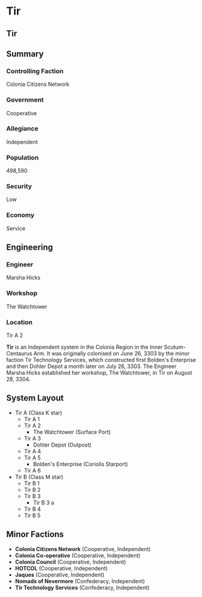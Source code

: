 # Tir
## Tir

		

## Summary

### Controlling Faction

Colonia Citizens Network

### Government

Cooperative

### Allegiance

Independent

### Population

498,590

### Security

Low

### Economy

Service

## Engineering

### Engineer

Marsha Hicks

### Workshop

The Watchtower

### Location

Tir A 2

**Tir** is an Independent system in the Colonia Region in the Inner Scutum-Centaurus Arm. It was originally colonised on June 26, 3303 by the minor faction Tir Technology Services, which constructed first Bolden's Enterprise and then Dohler Depot a month later on July 26, 3303. The Engineer Marsha Hicks established her workshop, The Watchtower, in Tir on August 28, 3304.

## System Layout

- Tir A (Class K star)
    - Tir A 1
    - Tir A 2
        - The Watchtower (Surface Port)
    - Tir A 3
        - Dohler Depot (Outpost)
    - Tir A 4
    - Tir A 5
        - Bolden's Enterprise (Coriolis Starport)
    - Tir A 6
- Tir B (Class M star)
    - Tir B 1
    - Tir B 2
    - Tir B 3
        - Tir B 3 a
    - Tir B 4
    - Tir B 5

## Minor Factions

- **Colonia Citizens Network** (Cooperative, Independent)
- **Colonia Co-operative** (Cooperative, Independent)
- **Colonia Council** (Cooperative, Independent)
- **HOTCOL** (Cooperative, Independent)
- **Jaques** (Cooperative, Independent)
- **Nomads of Nevermore** (Confederacy, Independent)
- **Tir Technology Services** (Confederacy, Independent)